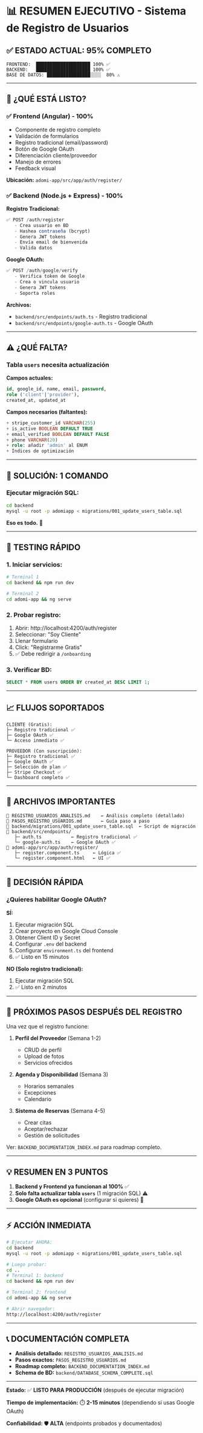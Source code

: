 # 📊 RESUMEN EJECUTIVO - Sistema de Registro de Usuarios

## ✅ **ESTADO ACTUAL: 95% COMPLETO**

```
FRONTEND:  ████████████████████ 100% ✅
BACKEND:   ████████████████████ 100% ✅
BASE DE DATOS: ████████████████░░░░  80% ⚠️
```

---

## 🎯 **¿QUÉ ESTÁ LISTO?**

### **✅ Frontend (Angular) - 100%**
- Componente de registro completo
- Validación de formularios
- Registro tradicional (email/password)
- Botón de Google OAuth
- Diferenciación cliente/proveedor
- Manejo de errores
- Feedback visual

**Ubicación:** `adomi-app/src/app/auth/register/`

### **✅ Backend (Node.js + Express) - 100%**

**Registro Tradicional:**
```typescript
✅ POST /auth/register
   - Crea usuario en BD
   - Hashea contraseña (bcrypt)
   - Genera JWT tokens
   - Envía email de bienvenida
   - Valida datos
```

**Google OAuth:**
```typescript
✅ POST /auth/google/verify
   - Verifica token de Google
   - Crea o vincula usuario
   - Genera JWT tokens
   - Soporta roles
```

**Archivos:**
- `backend/src/endpoints/auth.ts` - Registro tradicional
- `backend/src/endpoints/google-auth.ts` - Google OAuth

---

## ⚠️ **¿QUÉ FALTA?**

### **Tabla `users` necesita actualización**

**Campos actuales:**
```sql
id, google_id, name, email, password, 
role ('client'|'provider'), 
created_at, updated_at
```

**Campos necesarios (faltantes):**
```sql
+ stripe_customer_id VARCHAR(255)
+ is_active BOOLEAN DEFAULT TRUE
+ email_verified BOOLEAN DEFAULT FALSE
+ phone VARCHAR(20)
+ role: añadir 'admin' al ENUM
+ Índices de optimización
```

---

## 🔧 **SOLUCIÓN: 1 COMANDO**

### **Ejecutar migración SQL:**

```bash
cd backend
mysql -u root -p adomiapp < migrations/001_update_users_table.sql
```

**Eso es todo.** 🎉

---

## 🧪 **TESTING RÁPIDO**

### **1. Iniciar servicios:**
```bash
# Terminal 1
cd backend && npm run dev

# Terminal 2
cd adomi-app && ng serve
```

### **2. Probar registro:**
1. Abrir: http://localhost:4200/auth/register
2. Seleccionar: "Soy Cliente"
3. Llenar formulario
4. Click: "Registrarme Gratis"
5. ✅ Debe redirigir a `/onboarding`

### **3. Verificar BD:**
```sql
SELECT * FROM users ORDER BY created_at DESC LIMIT 1;
```

---

## 📈 **FLUJOS SOPORTADOS**

```
CLIENTE (Gratis):
├─ Registro tradicional ✅
├─ Google OAuth ✅
└─ Acceso inmediato ✅

PROVEEDOR (Con suscripción):
├─ Registro tradicional ✅
├─ Google OAuth ✅
├─ Selección de plan ✅
├─ Stripe Checkout ✅
└─ Dashboard completo ✅
```

---

## 📁 **ARCHIVOS IMPORTANTES**

```
📄 REGISTRO_USUARIOS_ANALISIS.md    ← Análisis completo (detallado)
📄 PASOS_REGISTRO_USUARIOS.md       ← Guía paso a paso
📄 backend/migrations/001_update_users_table.sql  ← Script de migración
📂 backend/src/endpoints/
   ├─ auth.ts           ← Registro tradicional ✅
   └─ google-auth.ts    ← Google OAuth ✅
📂 adomi-app/src/app/auth/register/
   ├─ register.component.ts     ← Lógica ✅
   └─ register.component.html   ← UI ✅
```

---

## 🎯 **DECISIÓN RÁPIDA**

### **¿Quieres habilitar Google OAuth?**

**SÍ:**
1. Ejecutar migración SQL
2. Crear proyecto en Google Cloud Console
3. Obtener Client ID y Secret
4. Configurar `.env` del backend
5. Configurar `environment.ts` del frontend
6. ✅ Listo en 15 minutos

**NO (Solo registro tradicional):**
1. Ejecutar migración SQL
2. ✅ Listo en 2 minutos

---

## 🚀 **PRÓXIMOS PASOS DESPUÉS DEL REGISTRO**

Una vez que el registro funcione:

1. **Perfil del Proveedor** (Semana 1-2)
   - CRUD de perfil
   - Upload de fotos
   - Servicios ofrecidos
   
2. **Agenda y Disponibilidad** (Semana 3)
   - Horarios semanales
   - Excepciones
   - Calendario
   
3. **Sistema de Reservas** (Semana 4-5)
   - Crear citas
   - Aceptar/rechazar
   - Gestión de solicitudes

Ver: `BACKEND_DOCUMENTATION_INDEX.md` para roadmap completo.

---

## 💡 **RESUMEN EN 3 PUNTOS**

1. **Backend y Frontend ya funcionan al 100%** ✅
2. **Solo falta actualizar tabla `users`** (1 migración SQL) ⚠️
3. **Google OAuth es opcional** (configurar si quieres) 🔐

---

## ⚡ **ACCIÓN INMEDIATA**

```bash
# Ejecutar AHORA:
cd backend
mysql -u root -p adomiapp < migrations/001_update_users_table.sql

# Luego probar:
cd ..
# Terminal 1: backend
cd backend && npm run dev

# Terminal 2: frontend
cd adomi-app && ng serve

# Abrir navegador:
http://localhost:4200/auth/register
```

---

## 📞 **DOCUMENTACIÓN COMPLETA**

- **Análisis detallado:** `REGISTRO_USUARIOS_ANALISIS.md`
- **Pasos exactos:** `PASOS_REGISTRO_USUARIOS.md`
- **Roadmap completo:** `BACKEND_DOCUMENTATION_INDEX.md`
- **Schema de BD:** `backend/DATABASE_SCHEMA_COMPLETE.sql`

---

**Estado:** ✅ **LISTO PARA PRODUCCIÓN** (después de ejecutar migración)

**Tiempo de implementación:** ⏱️ **2-15 minutos** (dependiendo si usas Google OAuth)

**Confiabilidad:** 🛡️ **ALTA** (endpoints probados y documentados)

